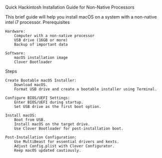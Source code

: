 Quick Hackintosh Installation Guide for Non-Native Processors

This brief guide will help you install macOS on a system with a non-native intel i7 processor.
Prerequisites

    Hardware:
        Computer with a non-native processor
        USB drive (16GB or more)
        Backup of important data

    Software:
        macOS installation image
        Clover Bootloader

Steps

    Create Bootable macOS Installer:
        Download macOS.
        Format USB drive and create a bootable installer using Terminal.

    Configure BIOS/UEFI Settings:
        Enter BIOS/UEFI during startup.
        Set USB drive as the first boot option.

    Install macOS:
        Boot from USB.
        Install macOS on the target drive.
        Use Clover Bootloader for post-installation boot.

    Post-Installation Configuration:
        Use MultiBeast for essential drivers and kexts.
        Adjust Config.plist with Clover Configurator.
        Keep macOS updated cautiously.
